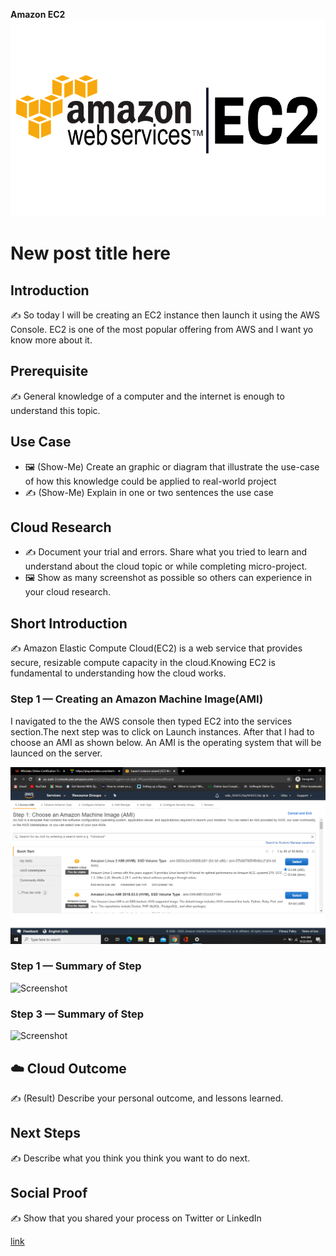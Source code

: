 **Amazon EC2**
![placeholder image](https://github.com/TinoMako/100DaysOfCloud/blob/main/AWS-EC2.png)

# New post title here

## Introduction

✍️ So today l will be creating an EC2 instance then launch it using the AWS Console. EC2 is one of the most popular offering from AWS and l want yo know more about it.

## Prerequisite

✍️ General knowledge of a computer and the internet is enough to understand this topic.

## Use Case

- 🖼️ (Show-Me) Create an graphic or diagram that illustrate the use-case of how this knowledge could be applied to real-world project
- ✍️ (Show-Me) Explain in one or two sentences the use case

## Cloud Research

- ✍️ Document your trial and errors. Share what you tried to learn and understand about the cloud topic or while completing micro-project.
- 🖼️ Show as many screenshot as possible so others can experience in your cloud research.

## Short Introduction

✍️ Amazon Elastic Compute Cloud(EC2) is a web service that provides secure, resizable compute capacity in the cloud.Knowing EC2 is fundamental to understanding how the cloud works. 

### Step 1 — Creating an Amazon Machine Image(AMI)

I navigated to the the AWS console then typed EC2 into the services section.The next step was to click on Launch instances. After that l had to choose an AMI as shown below.
An AMI is the operating system that will be launced on the server. 

![Screenshot](https://github.com/TinoMako/100DaysOfCloud/blob/main/Screenshot%20(56).png)


### Step 1 — Summary of Step

![Screenshot](https://via.placeholder.com/500x300)

### Step 3 — Summary of Step

![Screenshot](https://via.placeholder.com/500x300)

## ☁️ Cloud Outcome

✍️ (Result) Describe your personal outcome, and lessons learned.

## Next Steps

✍️ Describe what you think you think you want to do next.

## Social Proof

✍️ Show that you shared your process on Twitter or LinkedIn

[link](link)
